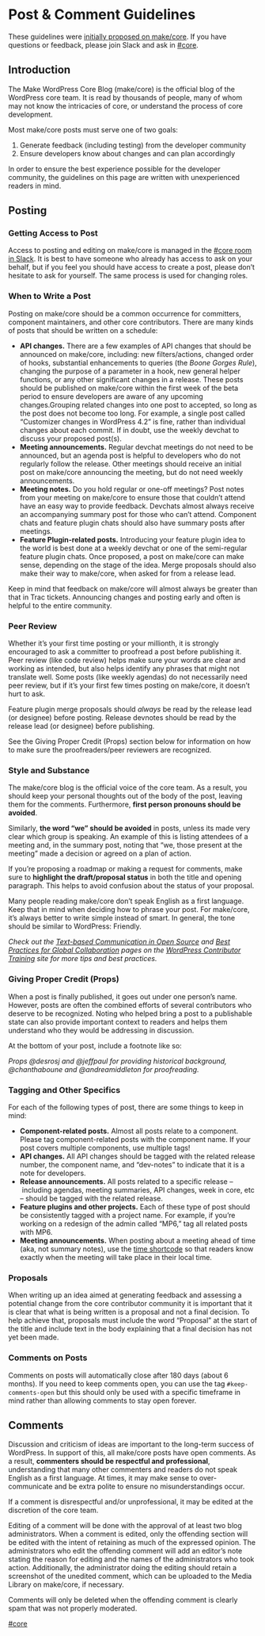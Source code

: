 # Post &amp; Comment Guidelines

These guidelines were [initially proposed on make/core](https://make.wordpress.org/core/2015/09/30/proposal-makecore-post-guidelines/). If you have questions or feedback, please join Slack and ask in [#core](https://wordpress.slack.com/messages/C02RQBWTW).

## Introduction

The Make WordPress Core Blog (make/core) is the official blog of the WordPress core team. It is read by thousands of people, many of whom may not know the intricacies of core, or understand the process of core development.

Most make/core posts must serve one of two goals:

1.  Generate feedback (including testing) from the developer community
2.  Ensure developers know about changes and can plan accordingly

In order to ensure the best experience possible for the developer community, the guidelines on this page are written with unexperienced readers in mind.

## Posting

### Getting Access to Post

Access to posting and editing on make/core is managed in the [#core room in Slack](https://wordpress.slack.com/archives/C02RQBWTW). It is best to have someone who already has access to ask on your behalf, but if you feel you should have access to create a post, please don’t hesitate to ask for yourself. The same process is used for changing roles.

### When to Write a Post

Posting on make/core should be a common occurrence for committers, component maintainers, and other core contributors. There are many kinds of posts that should be written on a schedule:

*   **API changes.** There are a few examples of API changes that should be announced on make/core, including: new filters/actions, changed order of hooks, substantial enhancements to queries (the *Boone Gorges Rule*), changing the purpose of a parameter in a hook, new general helper functions, or any other significant changes in a release. These posts should be published on make/core within the first week of the beta period to ensure developers are aware of any upcoming changes.Grouping related changes into one post to accepted, so long as the post does not become too long. For example, a single post called “Customizer changes in WordPress 4.2” is fine, rather than individual changes about each commit. If in doubt, use the weekly devchat to discuss your proposed post(s).
*   **Meeting announcements.** Regular devchat meetings do not need to be announced, but an agenda post is helpful to developers who do not regularly follow the release. Other meetings should receive an initial post on make/core announcing the meeting, but do not need weekly announcements.
*   **Meeting notes.** Do you hold regular or one-off meetings? Post notes from your meeting on make/core to ensure those that couldn’t attend have an easy way to provide feedback. Devchats almost always receive an accompanying summary post for those who can’t attend. Component chats and feature plugin chats should also have summary posts after meetings.
*   **Feature Plugin-related posts.** Introducing your feature plugin idea to the world is best done at a weekly devchat or one of the semi-regular feature plugin chats. Once proposed, a post on make/core can make sense, depending on the stage of the idea. Merge proposals should also make their way to make/core, when asked for from a release lead.

Keep in mind that feedback on make/core will almost always be greater than that in Trac tickets. Announcing changes and posting early and often is helpful to the entire community.

### Peer Review

Whether it’s your first time posting or your millionth, it is strongly encouraged to ask a committer to proofread a post before publishing it. Peer review (like code review) helps make sure your words are clear and working as intended, but also helps identify any phrases that might not translate well. Some posts (like weekly agendas) do not necessarily need peer review, but if it’s your first few times posting on make/core, it doesn’t hurt to ask.

Feature plugin merge proposals should *always* be read by the release lead (or designee) before posting. Release devnotes should be read by the release lead (or designee) before publishing.

See the Giving Proper Credit (Props) section below for information on how to make sure the proofreaders/peer reviewers are recognized.

### Style and Substance

The make/core blog is the official voice of the core team. As a result, you should keep your personal thoughts out of the body of the post, leaving them for the comments. Furthermore, **first person pronouns should be avoided**.

Similarly, **the word “we” should be avoided** in posts, unless its made very clear which group is speaking. An example of this is listing attendees of a meeting and, in the summary post, noting that “we, those present at the meeting” made a decision or agreed on a plan of action.

If you’re proposing a roadmap or making a request for comments, make sure to **highlight the draft/proposal status** in both the title and opening paragraph. This helps to avoid confusion about the status of your proposal.

Many people reading make/core don’t speak English as a first language. Keep that in mind when deciding how to phrase your post. For make/core, it’s always better to write simple instead of smart. In general, the tone should be similar to WordPress: Friendly.

*Check out the [Text-based Communication in Open Source](https://wordpress.org/contributor-training/lesson/text-based-communication-in-open-source/) and [Best Practices for Global Collaboration](https://wordpress.org/contributor-training/lesson/best-practices-for-global-collaboration/) pages on the [WordPress Contributor Training](https://wordpress.org/contributor-training/) site for more tips and best practices.*

### Giving Proper Credit (Props)

When a post is finally published, it goes out under one person’s name. However, posts are often the combined efforts of several contributors who deserve to be recognized. Noting who helped bring a post to a publishable state can also provide important context to readers and helps them understand who they would be addressing in discussion.

At the bottom of your post, include a footnote like so:

*Props @desrosj and @jeffpaul for providing historical background, @chanthaboune and @andreamiddleton for proofreading.*

### Tagging and Other Specifics

For each of the following types of post, there are some things to keep in mind:

*   **Component-related posts.** Almost all posts relate to a component. Please tag component-related posts with the component name. If your post covers multiple components, use multiple tags!
*   **API changes.** All API changes should be tagged with the related release number, the component name, and “dev-notes” to indicate that it is a note for developers.
*   **Release announcements.** All posts related to a specific release – including agendas, meeting summaries, API changes, week in core, etc – should be tagged with the related release.
*   **Feature plugins and other projects.** Each of these type of post should be consistently tagged with a project name. For example, if you’re working on a redesign of the admin called “MP6,” tag all related posts with MP6.
*   **Meeting announcements.** When posting about a meeting ahead of time (aka, not summary notes), use the [time shortcode](https://make.wordpress.org/meta/2013/04/03/time-shortcode-for-make-p2s/) so that readers know exactly when the meeting will take place in their local time.

### Proposals

When writing up an idea aimed at generating feedback and assessing a potential change from the core contributor community it is important that it is clear that what is being written is a proposal and not a final decision. To help achieve that, proposals must include the word “Proposal” at the start of the title and include text in the body explaining that a final decision has not yet been made.

### Comments on Posts

Comments on posts will automatically close after 180 days (about 6 months). If you need to keep comments open, you can use the tag `#keep-comments-open` but this should only be used with a specific timeframe in mind rather than allowing comments to stay open forever.

## Comments

Discussion and criticism of ideas are important to the long-term success of WordPress. In support of this, all make/core posts have open comments. As a result, **commenters should be respectful and professional**, understanding that many other commenters and readers do not speak English as a first language. At times, it may make sense to over-communicate and be extra polite to ensure no misunderstandings occur.

If a comment is disrespectful and/or unprofessional, it may be edited at the discretion of the core team.

Editing of a comment will be done with the approval of at least two blog administrators. When a comment is edited, only the offending section will be edited with the intent of retaining as much of the expressed opinion. The administrators who edit the offending comment will add an editor’s note stating the reason for editing and the names of the administrators who took action. Additionally, the administrator doing the editing should retain a screenshot of the unedited comment, which can be uploaded to the Media Library on make/core, if necessary.

Comments will only be deleted when the offending comment is clearly spam that was not properly moderated.

[#core](https://make.wordpress.org/core/tag/core/)